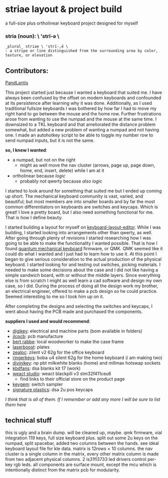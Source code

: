 # striae layout & project build
a full-size plus ortholinear keyboard project designed for myself

### stria (noun): \ 'strī-ə \
	_plural_ striae \ 'strī-,ē \
	: a stripe or line distinguished from the surrounding area by color, texture, or elevation

## Contributors:
[PandLantis](https://github.com/PandLantis)

This project started just because I wanted a keyboard that suited me. I have always been confused by the offset on modern keyboards and confounded at its persistence after learning why it was done. Additionally, as I used traditional fullsize keyboards I was bothered by how far I had to move my right hand to go between the mouse and the home row. Further frustrations arose from wanting to use the numpad and the mouse at the same time. I downsized to a TKL keyboard and that ameliorated the distance problem somewhat, but added a new problem of wanting a numpad and not having one. I made an autohotkey script to be able to toggle my number row to send numpad inputs, but it is not the same.

**so, I knew I wanted**:
- a numpad, but not on the right
	- might as well move the nav cluster (arrows, page up, page down, home, end, insert, delete) while I am at it
- ortholinear because _logic_
	- probably not qwerty because _also logic_

I started to look around for something that suited me but I ended up coming up short. The mechanical keyboard community is vast, varied, and beautiful; but most members are into smaller boards and by far the most common differentiators on keyboards are switches and keycaps. Which is great! I love a pretty board, but I also need something functional for me. That is how I define beauty.

I started building a layout for myself on [keyboard-layout-editor](http://www.keyboard-layout-editor.com). While I was building, I started looking into arrangements other than qwerty, as well. After going through plenty of revisions I started researching how I was going to be able to make the functionality I wanted possible. That is how I found [quantum mechanical keyboard](https://github.com/qmk/qmk_firmware) firmware, or QMK. QMK seemed like it could do what I wanted and I just had to learn how to use it. At this point I began to give serious consideration to the actual production of the physical keyboard. I started looking for and testing out switches, picking materials. I needed to make some decisions about the case and I did not like having a simple sandwich board, with or without the middle layers. Since everything else is from scratch I might as well learn a cad software and design my own case, so I did. During the process of doing all the design work my brother, an electrical engineer, offered to make a pcb design so he could practice. Seemed interesting to me so I took him up on it.

After completing the designs and selecting the switches and keycaps, I went about having the PCB made and purchased the components.

**suppliers I used and would recommend**:
- [digikey](https://www.digikey.com): electrical and machine parts (bom available in folders)
- [jlcpcb](https://jlcpcb.com): pcb manufacture
- [bert rabbe](http://beraht.com/index.html): local woodworker to make the case frame
- [laserboost](https://www.laserboost.com): plates
- [zealpc](https://zealpc.net): zilent v2 62g for the office keyboard
- [ringerkeys](https://ringerkeys.com): boba u4 silent 62g for the home keyboard (i am making two)
- [divinikey](https://divinikey.com): np pbt milkwhite blanks (home) and millmax hotswap sockets
- [kbdfans](https://kbdfans.com): dsa blanks kit 17 (work)
- [weact studio](https://github.com/WeActTC/MiniSTM32F4x1): weact blackpill v3 stm32f411ceu6
	- find links to their official store on the product page
- [keygem](https://keygem.store): switch sampler
- [signature plastics](https://pimpmykeyboard.com): dsa 2u pos keycaps

_I think that is all of them. If I remember or add any more I will be sure to list them here_

## technical stuff
this is ugly and a brain dump. will be cleaned up, maybe.
qmk firmware, vial integration
119 keys, full size keyboard plus. split out some 2u keys on the numpad, split spacebar, added two columns between the hands. see ideal keyboard layout file for kle data.
matrix is 12rows × 10 columns. the nav cluster is a single column in the matrix, every other matrix column is made from two adjacent physical columns.
2 is31fl3733 led drivers control per-key rgb leds.
all components are surface mount, except the mcu which is intentionally distinct from the matrix pcb for modularity.
